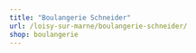 ```yaml
---
title: "Boulangerie Schneider"
url: /loisy-sur-marne/boulangerie-schneider/
shop: boulangerie
---
```

